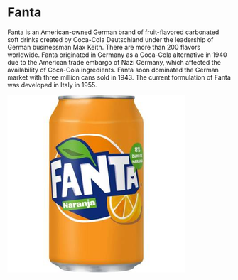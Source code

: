 # **Fanta**

Fanta is an American-owned German brand of fruit-flavored carbonated soft drinks created by Coca-Cola Deutschland under the leadership of German businessman Max Keith. There are more than 200 flavors worldwide. Fanta originated in Germany as a Coca-Cola alternative in 1940 due to the American trade embargo of Nazi Germany, which affected the availability of Coca-Cola ingredients. Fanta soon dominated the German market with three million cans sold in 1943. The current formulation of Fanta was developed in Italy in 1955.

![A can of fanta!](/images/fantacan.jpg "can of fanta")